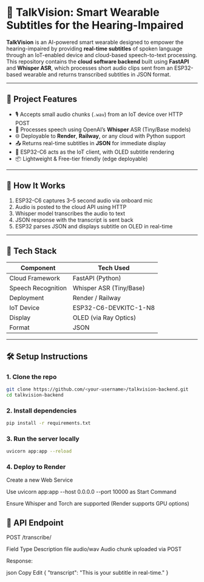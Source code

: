 # 🦻 TalkVision: Smart Wearable Subtitles for the Hearing-Impaired

**TalkVision** is an AI-powered smart wearable designed to empower the hearing-impaired by providing **real-time subtitles** of spoken language through an IoT-enabled device and cloud-based speech-to-text processing. This repository contains the **cloud software backend** built using **FastAPI** and **Whisper ASR**, which processes short audio clips sent from an ESP32-based wearable and returns transcribed subtitles in JSON format.

---

## 📌 Project Features

- 🎙️ Accepts small audio chunks (`.wav`) from an IoT device over HTTP POST
- 🧠 Processes speech using OpenAI’s **Whisper** ASR (Tiny/Base models)
- 🌐 Deployable to **Render**, **Railway**, or any cloud with Python support
- 📤 Returns real-time subtitles in **JSON** for immediate display
- 📱 ESP32-C6 acts as the IoT client, with OLED subtitle rendering
- 📦 Lightweight & Free-tier friendly (edge deployable)

---

## 🚀 How It Works

1. ESP32-C6 captures 3–5 second audio via onboard mic
2. Audio is posted to the cloud API using HTTP
3. Whisper model transcribes the audio to text
4. JSON response with the transcript is sent back
5. ESP32 parses JSON and displays subtitle on OLED in real-time

---

## 🧰 Tech Stack

| Component          | Tech Used               |
| ------------------ | ----------------------- |
| Cloud Framework    | FastAPI (Python)        |
| Speech Recognition | Whisper ASR (Tiny/Base) |
| Deployment         | Render / Railway        |
| IoT Device         | ESP32-C6-DEVKITC-1-N8   |
| Display            | OLED (via Ray Optics)   |
| Format             | JSON                    |

---

## 🛠️ Setup Instructions

### 1. Clone the repo

```bash
git clone https://github.com/<your-username>/talkvision-backend.git
cd talkvision-backend
```

### 2. Install dependencies

```bash
pip install -r requirements.txt
```

### 3. Run the server locally

```bash
uvicorn app:app --reload
```

### 4. Deploy to Render

Create a new Web Service

Use uvicorn app:app --host 0.0.0.0 --port 10000 as Start Command

Ensure Whisper and Torch are supported (Render supports GPU options)

## 📡 API Endpoint

POST /transcribe/

Field Type Description
file audio/wav Audio chunk uploaded via POST

Response:

json
Copy
Edit
{
"transcript": "This is your subtitle in real-time."
}
